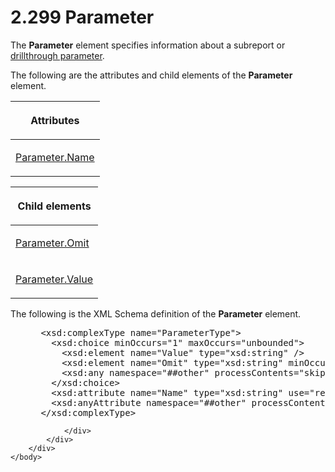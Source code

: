 <html dir="LTR" xmlns:mshelp="http://msdn.microsoft.com/mshelp" xmlns:ddue="http://ddue.schemas.microsoft.com/authoring/2003/5" xmlns:xlink="http://www.w3.org/1999/xlink" xmlns:tool="http://www.microsoft.com/tooltip">
    <head>
        <meta http-equiv="Content-Type" content="text/html; CHARSET=utf-8"></meta>
        <meta name="save" content="history"></meta>
        <title>2.299 Parameter</title>
        <xml>
            <mshelp:toctitle title="2.299 Parameter"></mshelp:toctitle>
            <mshelp:rltitle title="[MS-RDL]: Parameter"></mshelp:rltitle>
            <mshelp:keyword index="A" term="bc41bd5d-b10d-4ac3-ae17-40517c8449f0"></mshelp:keyword>
            <mshelp:attr name="DCSext.ContentType" value="open specification"></mshelp:attr>
            <mshelp:attr name="AssetID" value="bc41bd5d-b10d-4ac3-ae17-40517c8449f0"></mshelp:attr>
            <mshelp:attr name="TopicType" value="kbRef"></mshelp:attr>
            <mshelp:attr name="DCSext.Title" value="[MS-RDL]: Parameter" />
        </xml>
    </head>
    <body>
        <div id="header">
            <h1 class="heading">2.299 Parameter</h1>
        </div>
        <div id="mainSection">
            <div id="mainBody">
                <div id="allHistory" class="saveHistory"></div>
                <div id="sectionSection0" class="section" name="collapseableSection">
                    

<p>The <b>Parameter</b> element specifies information about a
subreport or <a href="b2482b3f-74ab-4ca8-a9e5-c07955011743.md#gt_c689bb67-f3ad-45c9-8c16-c3a1825d7e63">drillthrough
parameter</a>.</p>

<p>The following are the attributes and child elements of the <b>Parameter</b>
element.</p>

<table>
 <thead>
  <tr>
   <th>
   <p>Attributes</p>
   </th>
  </tr>
 </thead>
 <tr>
  <td>
  <p><a href="3cd6cb03-0989-4012-90f3-522098d46638.md">Parameter.Name</a></p>
  </td>
 </tr>
</table>

<p> </p>

<table>
 <thead>
  <tr>
   <th>
   <p>Child elements</p>
   </th>
  </tr>
 </thead>
 <tr>
  <td>
  <p><a href="de62d595-e99e-48c0-b6ce-bd70ee337dbb.md">Parameter.Omit</a>
  </p>
  </td>
 </tr>
 <tr>
  <td>
  <p><a href="7428295a-d725-46e3-8e91-aba29c524cd5.md">Parameter.Value</a>
  </p>
  </td>
 </tr>
</table>

<p>The following is the XML Schema definition of the <b>Parameter</b>
element.</p>

<dl>
<dd>
<div><pre> &lt;xsd:complexType name=&quot;ParameterType&quot;&gt;
   &lt;xsd:choice minOccurs=&quot;1&quot; maxOccurs=&quot;unbounded&quot;&gt;
     &lt;xsd:element name=&quot;Value&quot; type=&quot;xsd:string&quot; /&gt;
     &lt;xsd:element name=&quot;Omit&quot; type=&quot;xsd:string&quot; minOccurs=&quot;0&quot; /&gt;
     &lt;xsd:any namespace=&quot;##other&quot; processContents=&quot;skip&quot; /&gt;
   &lt;/xsd:choice&gt;
   &lt;xsd:attribute name=&quot;Name&quot; type=&quot;xsd:string&quot; use=&quot;required&quot; /&gt;
   &lt;xsd:anyAttribute namespace=&quot;##other&quot; processContents=&quot;skip&quot; /&gt;
 &lt;/xsd:complexType&gt;
</pre></div>
</dd></dl>


                </div>
            </div>
        </div>
    </body>
</html>